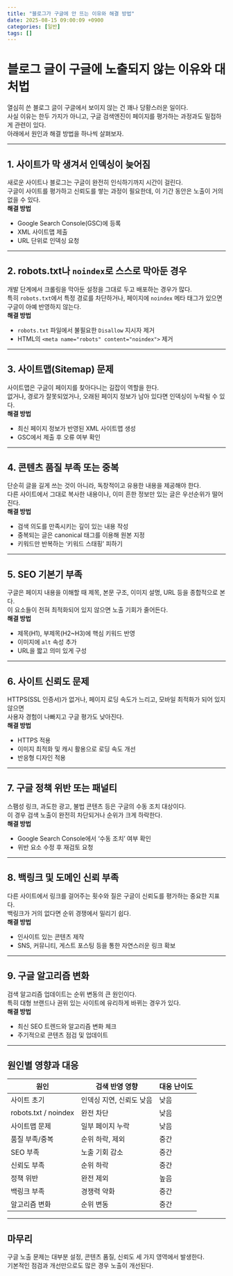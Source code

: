 ```yaml
---
title: "블로그가 구글에 안 뜨는 이유와 해결 방법"
date: 2025-08-15 09:00:09 +0900
categories: [일반]
tags: []
---
```


# 블로그 글이 구글에 노출되지 않는 이유와 대처법

열심히 쓴 블로그 글이 구글에서 보이지 않는 건 꽤나 당황스러운 일이다.  
사실 이유는 한두 가지가 아니고, 구글 검색엔진이 페이지를 평가하는 과정과도 밀접하게 관련이 있다.  
아래에서 원인과 해결 방법을 하나씩 살펴보자.

---

## 1. 사이트가 막 생겨서 인덱싱이 늦어짐
새로운 사이트나 블로그는 구글이 완전히 인식하기까지 시간이 걸린다.  
구글이 사이트를 평가하고 신뢰도를 쌓는 과정이 필요한데, 이 기간 동안은 노출이 거의 없을 수 있다.  
**해결 방법**  
- Google Search Console(GSC)에 등록  
- XML 사이트맵 제출  
- URL 단위로 인덱싱 요청  

---

## 2. robots.txt나 `noindex`로 스스로 막아둔 경우
개발 단계에서 크롤링을 막아둔 설정을 그대로 두고 배포하는 경우가 많다.  
특히 `robots.txt`에서 특정 경로를 차단하거나, 페이지에 `noindex` 메타 태그가 있으면 구글이 아예 반영하지 않는다.  
**해결 방법**  
- `robots.txt` 파일에서 불필요한 `Disallow` 지시자 제거  
- HTML의 `<meta name="robots" content="noindex">` 제거  

---

## 3. 사이트맵(Sitemap) 문제
사이트맵은 구글이 페이지를 찾아다니는 길잡이 역할을 한다.  
없거나, 경로가 잘못되었거나, 오래된 페이지 정보가 남아 있다면 인덱싱이 누락될 수 있다.  
**해결 방법**  
- 최신 페이지 정보가 반영된 XML 사이트맵 생성  
- GSC에서 제출 후 오류 여부 확인  

---

## 4. 콘텐츠 품질 부족 또는 중복
단순히 글을 길게 쓰는 것이 아니라, 독창적이고 유용한 내용을 제공해야 한다.  
다른 사이트에서 그대로 복사한 내용이나, 이미 흔한 정보만 있는 글은 우선순위가 떨어진다.  
**해결 방법**  
- 검색 의도를 만족시키는 깊이 있는 내용 작성  
- 중복되는 글은 canonical 태그를 이용해 원본 지정  
- 키워드만 반복하는 ‘키워드 스태핑’ 피하기  

---

## 5. SEO 기본기 부족
구글은 페이지 내용을 이해할 때 제목, 본문 구조, 이미지 설명, URL 등을 종합적으로 본다.  
이 요소들이 전혀 최적화되어 있지 않으면 노출 기회가 줄어든다.  
**해결 방법**  
- 제목(H1), 부제목(H2~H3)에 핵심 키워드 반영  
- 이미지에 `alt` 속성 추가  
- URL을 짧고 의미 있게 구성  

---

## 6. 사이트 신뢰도 문제
HTTPS(SSL 인증서)가 없거나, 페이지 로딩 속도가 느리고, 모바일 최적화가 되어 있지 않으면  
사용자 경험이 나빠지고 구글 평가도 낮아진다.  
**해결 방법**  
- HTTPS 적용  
- 이미지 최적화 및 캐시 활용으로 로딩 속도 개선  
- 반응형 디자인 적용  

---

## 7. 구글 정책 위반 또는 패널티
스팸성 링크, 과도한 광고, 불법 콘텐츠 등은 구글의 수동 조치 대상이다.  
이 경우 검색 노출이 완전히 차단되거나 순위가 크게 하락한다.  
**해결 방법**  
- Google Search Console에서 ‘수동 조치’ 여부 확인  
- 위반 요소 수정 후 재검토 요청  

---

## 8. 백링크 및 도메인 신뢰 부족
다른 사이트에서 링크를 걸어주는 횟수와 질은 구글이 신뢰도를 평가하는 중요한 지표다.  
백링크가 거의 없다면 순위 경쟁에서 밀리기 쉽다.  
**해결 방법**  
- 인사이트 있는 콘텐츠 제작  
- SNS, 커뮤니티, 게스트 포스팅 등을 통한 자연스러운 링크 확보  

---

## 9. 구글 알고리즘 변화
검색 알고리즘 업데이트는 순위 변동의 큰 원인이다.  
특히 대형 브랜드나 권위 있는 사이트에 유리하게 바뀌는 경우가 있다.  
**해결 방법**  
- 최신 SEO 트렌드와 알고리즘 변화 체크  
- 주기적으로 콘텐츠 점검 및 업데이트  

---

## 원인별 영향과 대응

| 원인 | 검색 반영 영향 | 대응 난이도 |
|------|---------------|-------------|
| 사이트 초기 | 인덱싱 지연, 신뢰도 낮음 | 낮음 |
| robots.txt / noindex | 완전 차단 | 낮음 |
| 사이트맵 문제 | 일부 페이지 누락 | 낮음 |
| 품질 부족/중복 | 순위 하락, 제외 | 중간 |
| SEO 부족 | 노출 기회 감소 | 중간 |
| 신뢰도 부족 | 순위 하락 | 중간 |
| 정책 위반 | 완전 제외 | 높음 |
| 백링크 부족 | 경쟁력 약화 | 중간 |
| 알고리즘 변화 | 순위 변동 | 중간 |

---

## 마무리
구글 노출 문제는 대부분 설정, 콘텐츠 품질, 신뢰도 세 가지 영역에서 발생한다.  
기본적인 점검과 개선만으로도 많은 경우 노출이 개선된다.
